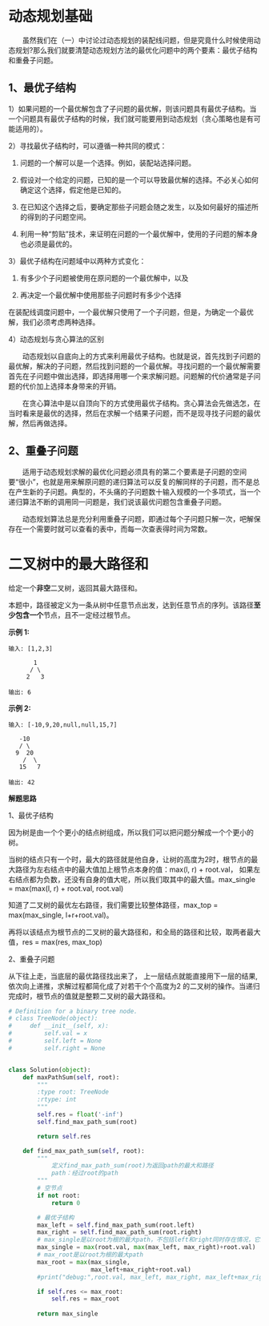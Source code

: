 # 动态规划基础

　　虽然我们在（一）中讨论过动态规划的装配线问题，但是究竟什么时候使用动态规划?那么我们就要清楚动态规划方法的最优化问题中的两个要素：最优子结构和重叠子问题。

## 1、**最优子结构**

1）如果问题的一个最优解包含了子问题的最优解，则该问题具有最优子结构。当一个问题具有最优子结构的时候，我们就可能要用到动态规划（贪心策略也是有可能适用的）。

2）寻找最优子结构时，可以遵循一种共同的模式：

1. 问题的一个解可以是一个选择。例如，装配站选择问题。

2. 假设对一个给定的问题，已知的是一个可以导致最优解的选择。不必关心如何确定这个选择，假定他是已知的。

3. 在已知这个选择之后，要确定那些子问题会随之发生，以及如何最好的描述所的得到的子问题空间。

4. 利用一种“剪贴”技术，来证明在问题的一个最优解中，使用的子问题的解本身也必须是最优的。


3）最优子结构在问题域中以两种方式变化：

1. 有多少个子问题被使用在原问题的一个最优解中，以及

2. 再决定一个最优解中使用那些子问题时有多少个选择


在装配线调度问题中，一个最优解只使用了一个子问题，但是，为确定一个最优解，我们必须考虑两种选择。

4）动态规划与贪心算法的区别

　　动态规划以自底向上的方式来利用最优子结构。也就是说，首先找到子问题的最优解，解决的子问题，然后找到问题的一个最优解。寻找问题的一个最优解需要首先在子问题中做出选择，即选择用哪一个来求解问题。问题解的代价通常是子问题的代价加上选择本身带来的开销。

　　在贪心算法中是以自顶向下的方式使用最优子结构。贪心算法会先做选怎，在当时看来是最优的选择，然后在求解一个结果子问题，而不是现寻找子问题的最优解，然后再做选择。

## 2、重叠子问题

　　适用于动态规划求解的最优化问题必须具有的第二个要素是子问题的空间要“很小”，也就是用来解原问题的递归算法可以反复的解同样的子问题，而不是总在产生新的子问题。典型的，不头痛的子问题数十输入规模的一个多项式，当一个递归算法不断的调用同一问题是，我们说该最优问题包含重叠子问题。

　　动态规划算法总是充分利用重叠子问题，即通过每个子问题只解一次，吧解保存在一个需要时就可以查看的表中，而每一次查表得时间为常数。



# 二叉树中的最大路径和

给定一个**非空**二叉树，返回其最大路径和。

本题中，路径被定义为一条从树中任意节点出发，达到任意节点的序列。该路径**至少包含一个**节点，且不一定经过根节点。

**示例 1:**

```
输入: [1,2,3]

       1
      / \
     2   3

输出: 6
```

**示例 2:**

```
输入: [-10,9,20,null,null,15,7]

   -10
   / \
  9  20
    /  \
   15   7

输出: 42
```



**解题思路**

1、最优子结构

因为树是由一个个更小的结点树组成，所以我们可以把问题分解成一个个更小的树。

当树的结点只有一个时，最大的路径就是他自身，让树的高度为2时，根节点的最大路径为左右结点中的最大值加上根节点本身的值：max(l, r) + root.val， 如果左右结点都为负数，还没有自身的值大呢，所以我们取其中的最大值。max_single = max(max(l, r) + root.val, root.val)

知道了二叉树的最优左右路径，我们需要比较整体路径，max_top = max(max_single, l+r+root.val)。

再将以该结点为根节点的二叉树的最大路径和，和全局的路径和比较，取两者最大值，res = max(res, max_top)

2、重叠子问题

从下往上走，当底层的最优路径找出来了， 上一层结点就能直接用下一层的结果,依次向上递推，求解过程都简化成了对若干个个高度为2 的二叉树的操作。当递归完成时，根节点的值就是整颗二叉树的最大路径和。

```python
# Definition for a binary tree node.
# class TreeNode(object):
#     def __init__(self, x):
#         self.val = x
#         self.left = None
#         self.right = None


class Solution(object):
    def maxPathSum(self, root):
        """
        :type root: TreeNode
        :rtype: int
        """
        self.res = float('-inf')
        self.find_max_path_sum(root)

        return self.res

    def find_max_path_sum(self, root):
        """ 
            定义find_max_path_sum(root)为返回path的最大和路径 
            path：经过root的path
        """
        # 空节点
        if not root:
            return 0

        # 最优子结构
        max_left = self.find_max_path_sum(root.left)
        max_right = self.find_max_path_sum(root.right)
        # max_single是以root为根的最大path，不包括left和right同时存在情况，它来作为返回值
        max_single = max(root.val, max(max_left, max_right)+root.val)
        # max_root是以root为根的最大path
        max_root = max(max_single,
                       max_left+max_right+root.val)
        #print("debug:",root.val, max_left, max_right, max_left+max_right+root.val) 

        if self.res <= max_root:
            self.res = max_root
        
        return max_single
        
```


